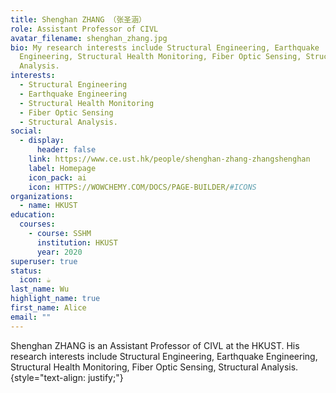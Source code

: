 ```yaml
---
title: Shenghan ZHANG （张圣涵）
role: Assistant Professor of CIVL
avatar_filename: shenghan_zhang.jpg
bio: My research interests include Structural Engineering, Earthquake
  Engineering, Structural Health Monitoring, Fiber Optic Sensing, Structural
  Analysis.
interests:
  - Structural Engineering
  - Earthquake Engineering
  - Structural Health Monitoring
  - Fiber Optic Sensing
  - Structural Analysis.
social:
  - display:
      header: false
    link: https://www.ce.ust.hk/people/shenghan-zhang-zhangshenghan
    label: Homepage
    icon_pack: ai
    icon: HTTPS://WOWCHEMY.COM/DOCS/PAGE-BUILDER/#ICONS
organizations:
  - name: HKUST
education:
  courses:
    - course: SSHM
      institution: HKUST
      year: 2020
superuser: true
status:
  icon: ☕️
last_name: Wu
highlight_name: true
first_name: Alice
email: ""
---
```

Shenghan ZHANG  is an Assistant Professor of CIVL at the HKUST. His research interests include Structural Engineering, Earthquake Engineering, Structural Health Monitoring, Fiber Optic Sensing, Structural Analysis.
{style="text-align: justify;"}